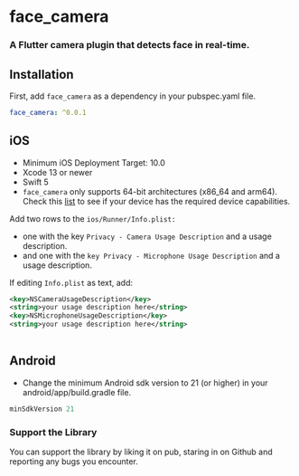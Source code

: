 # face_camera

### A Flutter camera plugin that detects face in real-time.

## Installation
First, add `face_camera` as a dependency in your pubspec.yaml file.

```yaml  
face_camera: ^0.0.1
```

## iOS
* Minimum iOS Deployment Target: 10.0
* Xcode 13 or newer
* Swift 5
* `face_camera` only supports 64-bit architectures (x86_64 and arm64). Check this <a href="https://developer.apple.com/support/required-device-capabilities/">list</a> to see if your device has the required device capabilities.

Add two rows to the `ios/Runner/Info.plist:`

* one with the key `Privacy - Camera Usage Description` and a usage description.
* and one with the `key Privacy - Microphone Usage Description` and a usage description.

If editing `Info.plist` as text, add:

```xml  
<key>NSCameraUsageDescription</key>
<string>your usage description here</string>
<key>NSMicrophoneUsageDescription</key>
<string>your usage description here</string>
  
```


## Android
* Change the minimum Android sdk version to 21 (or higher) in your android/app/build.gradle file.

```groovy
minSdkVersion 21
```


### Support the Library

You can support the library by liking it on pub, staring in on Github and reporting any bugs you encounter.
